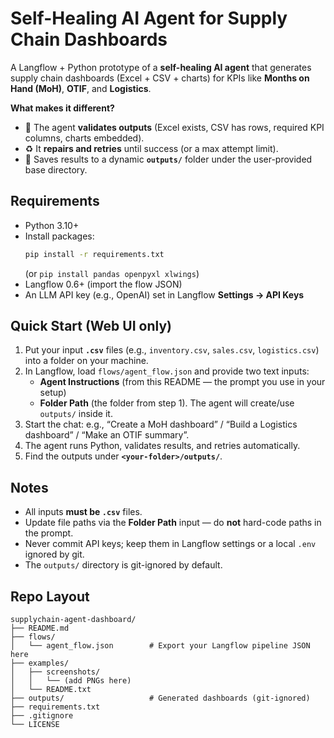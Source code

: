 
# Self-Healing AI Agent for Supply Chain Dashboards

A Langflow + Python prototype of a **self-healing AI agent** that generates supply chain dashboards (Excel + CSV + charts) for KPIs like **Months on Hand (MoH)**, **OTIF**, and **Logistics**.

**What makes it different?**
- 🔄 The agent **validates outputs** (Excel exists, CSV has rows, required KPI columns, charts embedded).
- ♻️ It **repairs and retries** until success (or a max attempt limit).
- 📁 Saves results to a dynamic **`outputs/`** folder under the user-provided base directory.

## Requirements
- Python 3.10+
- Install packages:
  ```bash
  pip install -r requirements.txt
  ```
  (or `pip install pandas openpyxl xlwings`)
- Langflow 0.6+ (import the flow JSON)
- An LLM API key (e.g., OpenAI) set in Langflow **Settings → API Keys**

## Quick Start (Web UI only)
1) Put your input **`.csv`** files (e.g., `inventory.csv`, `sales.csv`, `logistics.csv`) into a folder on your machine.
2) In Langflow, load `flows/agent_flow.json` and provide two text inputs:
   - **Agent Instructions** (from this README — the prompt you use in your setup)
   - **Folder Path** (the folder from step 1). The agent will create/use `outputs/` inside it.
3) Start the chat: e.g., “Create a MoH dashboard” / “Build a Logistics dashboard” / “Make an OTIF summary”.
4) The agent runs Python, validates results, and retries automatically.
5) Find the outputs under **`<your-folder>/outputs/`**.

## Notes
- All inputs **must be `.csv`** files.
- Update file paths via the **Folder Path** input — do **not** hard-code paths in the prompt.
- Never commit API keys; keep them in Langflow settings or a local `.env` ignored by git.
- The `outputs/` directory is git-ignored by default.

## Repo Layout
```
supplychain-agent-dashboard/
├── README.md
├── flows/
│   └── agent_flow.json        # Export your Langflow pipeline JSON here
├── examples/
│   ├── screenshots/
│   │   └── (add PNGs here)
│   └── README.txt
├── outputs/                   # Generated dashboards (git-ignored)
├── requirements.txt
├── .gitignore
└── LICENSE
```


